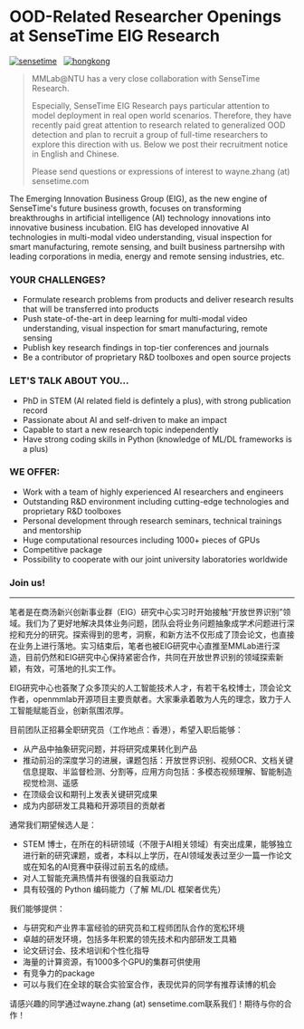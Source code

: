 # OOD-Related Researcher Openings at SenseTime EIG Research
[![sensetime](https://img.shields.io/badge/Company-SenseTime-DD3E34)](https://arxiv.org)
&nbsp;
[![hongkong](https://img.shields.io/badge/Location-Hong%20Kong-EE1C25)](https://arxiv.org)

> MMLab@NTU has a very close collaboration with SenseTime Research. 
> 
> Especially, SenseTime EIG Research pays particular attention to model deployment in real open world scenarios. 
> Therefore, they have recently paid great attention to research related to generalized OOD detection 
> and plan to recruit a group of full-time researchers to explore this direction with us.
> Below we post their recruitment notice in English and Chinese.
> 
> Please send questions or expressions of interest to wayne.zhang (at) sensetime.com
> 

The Emerging Innovation Business Group (EIG), as the new engine of SenseTime's future business growth, focuses on transforming breakthroughs in artificial intelligence (AI) technology innovations into innovative business incubation. EIG has developed innovative AI technologies in multi-modal video understanding, visual inspection for smart manufacturing, remote sensing, and built business partnersihp with leading corporations in media, energy and remote sensing industries, etc.

### YOUR CHALLENGES?

- Formulate research problems from products and deliver research results that will be transferred into products
- Push state-of-the-art in deep learning for multi-modal video understanding, visual inspection for smart manufacturing, remote sensing
- Publish key research findings in top-tier conferences and journals
- Be a contributor of proprietary R&D toolboxes and open source projects

### LET'S TALK ABOUT YOU...

- PhD in STEM (AI related field is defintely a plus), with strong publication record
- Passionate about AI and self-driven to make an impact
- Capable to start a new research topic independently
- Have strong coding skills in Python (knowledge of ML/DL frameworks is a plus)

### WE OFFER:

- Work with a team of highly experienced AI researchers and engineers
- Outstanding R&D environment including cutting-edge technologies and proprietary R&D toolboxes
- Personal development through research seminars, technical trainings and mentorship
- Huge computational resources including 1000+ pieces of GPUs
- Competitive package
- Possibility to cooperate with our joint university laboratories worldwide

### Join us!

---

笔者是在商汤新兴创新事业群（EIG）研究中心实习时开始接触“开放世界识别”领域。我们为了更好地解决具体业务问题，团队会将业务问题抽象成学术问题进行深挖和充分的研究。探索得到的思考，洞察，和新方法不仅形成了顶会论文，也直接在业务上进行落地。实习结束后，笔者也被EIG研究中心直推至MMLab进行深造，目前仍然和EIG研究中心保持紧密合作，共同在开放世界识别的领域探索新颖，有效，可落地的扎实工作。

EIG研究中心也荟聚了众多顶尖的人工智能技术人才，有若干名校博士，顶会论文作者，openmmlab开源项目主要贡献者。大家秉承着敢为人先的理念，致力于人工智能赋能百业，创新氛围浓厚。

目前团队正招募全职研究员（工作地点：香港），希望入职后能够：
- 从产品中抽象研究问题，并将研究成果转化到产品
- 推动前沿的深度学习的进展，课题包括：开放世界识别、视频OCR、文档关键信息提取、半监督检测、分割等，应用方向包括：多模态视频理解、智能制造视觉检测、遥感
- 在顶级会议和期刊上发表关键研究成果
- 成为内部研发工具箱和开源项目的贡献者

通常我们期望候选人是：
- STEM 博士，在所在的科研领域（不限于AI相关领域）有突出成果，能够独立进行新的研究课题，或者，本科以上学历，在AI领域发表过至少一篇一作论文或在知名的AI竞赛中获得过前五名的成绩。
- 对人工智能充满热情并有很强的自我驱动力
- 具有较强的 Python 编码能力（了解 ML/DL 框架者优先）

我们能够提供：
- 与研究和产业界丰富经验的研究员和工程师团队合作的宽松环境
- 卓越的研发环境，包括多年积累的领先技术和内部研发工具箱
- 论文研讨会、技术培训和个性化指导
- 海量的计算资源，有1000多个GPU的集群可供使用
- 有竞争力的package
- 可以与我们在全球的联合实验室合作，表现优异的同学有推荐读博的机会

请感兴趣的同学通过wayne.zhang (at) sensetime.com联系我们！期待与你的合作！
